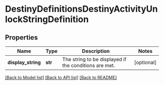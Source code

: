 # DestinyDefinitionsDestinyActivityUnlockStringDefinition

## Properties
Name | Type | Description | Notes
------------ | ------------- | ------------- | -------------
**display_string** | **str** | The string to be displayed if the conditions are met. | [optional] 

[[Back to Model list]](../README.md#documentation-for-models) [[Back to API list]](../README.md#documentation-for-api-endpoints) [[Back to README]](../README.md)


